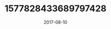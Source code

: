 ---
title: "1577828433689797428"
image: "2017-08-10 06.50.28 1577828433689797428_46248401"
date: "2017-08-10"
type: "photo"
---